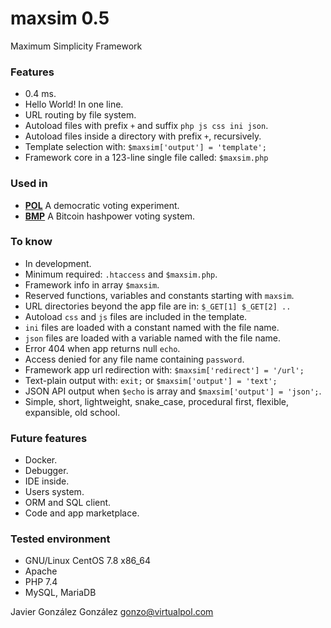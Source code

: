 # maxsim 0.5

Maximum Simplicity Framework


### Features
* 0.4 ms.
* Hello World! In one line.
* URL routing by file system.
* Autoload files with prefix `+` and suffix `php js css ini json`.
* Autoload files inside a directory with prefix `+`, recursively.
* Template selection with: `$maxsim['output'] = 'template';`
* Framework core in a 123-line single file called: `$maxsim.php`


### Used in
- **[POL](https://github.com/JavierGonzalez/POL)** A democratic voting experiment.
- **[BMP](https://github.com/JavierGonzalez/BMP)** A Bitcoin hashpower voting system.


### To know
* In development.
* Minimum required: `.htaccess` and `$maxsim.php`.
* Framework info in array `$maxsim`.
* Reserved functions, variables and constants starting with `maxsim`.
* URL directories beyond the app file are in: `$_GET[1] $_GET[2] ..`
* Autoload `css` and `js` files are included in the template.
* `ini` files are loaded with a constant named with the file name.
* `json` files are loaded with a variable named with the file name.
* Error 404 when app returns null `echo`.
* Access denied for any file name containing `password`.
* Framework app url redirection with: `$maxsim['redirect'] = '/url';`
* Text-plain output with: `exit;` or `$maxsim['output'] = 'text';`
* JSON API output when `$echo` is array and `$maxsim['output'] = 'json';`.
* Simple, short, lightweight, snake_case, procedural first, flexible, expansible, old school.


### Future features
* Docker.
* Debugger.
* IDE inside.
* Users system.
* ORM and SQL client.
* Code and app marketplace.


### Tested environment
* GNU/Linux CentOS 7.8 x86_64
* Apache
* PHP 7.4
* MySQL, MariaDB


Javier González González <gonzo@virtualpol.com>
